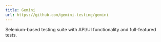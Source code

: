 ```yaml
---
title: Gemini
url: https://github.com/gemini-testing/gemini
---
```


Selenium-based testing suite with API/UI functionality and full-featured tests.
